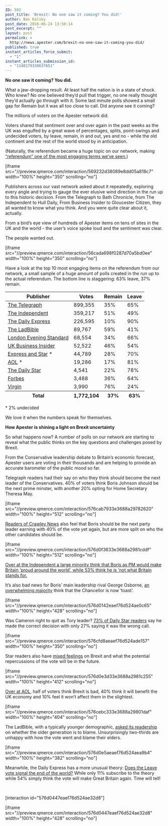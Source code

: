 ```yaml
---
ID: 502
post_title: 'Brexit: No one saw it coming? You did!'
author: Ben Kalsky
post_date: 2016-06-24 13:50:14
post_excerpt: ""
layout: post
permalink: >
  http://news.apester.com/brexit-no-one-saw-it-coming-you-did/
published: true
instant_articles_force_submit:
  - "1"
instant_articles_submission_id:
  - "1148179338637651"
---
```

<strong>No one saw it coming? You did.</strong>

What a jaw-dropping result. At least half the nation is in a state of shock. Who knew? No one believed they’d pull that trigger, no one really thought they’d actually go through with it. Some last minute polls showed a small gap for Remain but it was all too close to call. Did anyone see it coming?
<div id="5886305e8ab36a3115d0b5fe" class="apester-media"><script async src="//static.apester.com/js/embed/v2.0/apester-javascript-embed.min.js"></script></div>
The millions of voters on the Apester network did.

<div id="588f6415c944c7013e509921" class="apester-media"><script async src="//static.apester.com/js/embed/v2.0/apester-javascript-embed.min.js"></script></div>

Voters shared that sentiment over and over again in the past weeks as the UK was engulfed by a great wave of percentages, splits, point-swings and undecided voters, by leave, remain, in and out, yes and no - while the old continent and the rest of the world stood by in anticipation.

<interaction id="588f6415c944c7013e509921"></interaction>

(Naturally, the referendum became a huge topic on our network, making <a href="http://news.apester.com/brexit-if-you-ask-it-they-will-come-and-engage/" target="_blank">“referendum” one of the most engaging terms we’ve seen.</a>)

[iframe src="//preview.qmerce.com/interaction/569232d38089e8dd05a818c7" width="100%" height="350" scrolling="no"]

Publishers across our vast network asked about it repeatedly, exploring every angle and trying to gauge the ever elusive wind direction in the run up to this historic decision. From the Telegraph to Bath Chronicle, from The Independent to Hull Daily, From Business Insider to Gloucester Citizen, they all wanted to know what you think. And you were quite clear about it, actually.

From a bird’s eye view of hundreds of Apester items on tens of sites in the UK and the world - the user’s voice spoke loud and the sentiment was clear.

The people wanted out.

[iframe src="//preview.qmerce.com/interaction/56cada698f0287d70a5bd0ee" width="100%" height="350" scrolling="no"]

Have a look at the top 10 most engaging items on the referendum from our network, a small sample of a huge amount of polls created in the run up to the actual referendum. The bottom line is staggering: 63% leave, 37% remain.
<div class="table-responsive">
<table class="table table-bordered table-hover">
<thead>
<tr class="active">
<th>Publisher</th>
<th>Votes</th>
<th>Remain</th>
<th>Leave</th>
</tr>
</thead>
<tbody>
<tr>
<td><a href="http://www.telegraph.co.uk/news/newstopics/eureferendum/12206760/The-pro-EU-minister-trying-to-impress-the-young...-by-talking-about-the-Twitters.html" target="_blank">The Telegraph</a></td>
<td>899,355</td>
<td>35%</td>
<td>65%</td>
</tr>
<tr>
<td><a href="http://www.independent.co.uk/news/uk/politics/eu-referendum-poll-brexit-leave-campaign-10-point-lead-remain-boris-johnson-nigel-farage-david-a7075131.html" target="_blank">The Independent</a></td>
<td>359,217</td>
<td>51%</td>
<td>49%</td>
</tr>
<tr>
<td><a href="http://www.express.co.uk/news/politics/674984/Fury-John-Major-absurd-claim-Brexit-camp-misleading-voters" target="_blank">The Daily Express</a></td>
<td>226,595</td>
<td>10%</td>
<td>90%</td>
</tr>
<tr>
<td><a href="http://beta.theladbible.com/more/politics-heres-how-british-celebrities-are-voting-20160622" target="_blank">The LadBible</a></td>
<td>89,767</td>
<td>59%</td>
<td>41%</td>
</tr>
<tr>
<td><a href="http://www.standard.co.uk/news/politics/almost-half-of-londons-tory-mps-back-boris-call-for-brexit-a3186926.html" target="_blank">London Evening Standard</a></td>
<td>68,554</td>
<td>34%</td>
<td>66%</td>
</tr>
<tr>
<td><a href="http://uk.businessinsider.com/green-eu-referendum-not-legally-binding-brexit-2016-6" target="_blank">UK Business Insider</a></td>
<td>52,522</td>
<td>46%</td>
<td>54%</td>
</tr>
<tr>
<td><a href="http://www.expressandstar.com/news/politics/2016/06/08/latest-eu-referendum-poll-of-polls-remain-edges-brexit-as-government-extends-registration-deadline/" target="_blank">Express and Star</a> *</td>
<td>44,789</td>
<td>28%</td>
<td>70%</td>
</tr>
<tr>
<td><a href="http://www.aol.co.uk/news/2016/05/19/how-do-you-intend-to-vote-on-june-23/" target="_blank">AOL</a> *</td>
<td>19,286</td>
<td>17%</td>
<td>81%</td>
</tr>
<tr>
<td><a href="//www.dailystar.co.uk/news/latest-news/524017/Nigel-Farage-Jo-Cox-vote-leave-Brexit-Eu-migrant-poster-breaking-point" target="_blank">The Daily Star</a></td>
<td>4,541</td>
<td>22%</td>
<td>78%</td>
</tr>
<tr>
<td><a href="http://www.forbes.com/sites/katiesola/2016/06/22/brexit-poll-shows-80-of-americans-think-britain-should-leave-eu/#4cb2dda662b6" target="_blank">Forbes</a></td>
<td>3,488</td>
<td>36%</td>
<td>64%</td>
</tr>
<tr>
<td><a href="https://www.virgin.com/richard-branson/why-uk-should-remain-eu" target="_blank">Virgin</a></td>
<td>3,990</td>
<td>76%</td>
<td>24%</td>
</tr>
</tbody>
<tfoot>
<tr class="active">
<th>Total</th>
<th>1,772,104</th>
<th>37%</th>
<th>63%</th>
</tr>
</tfoot>
</table>
</div>
<p class="table-caption">* 2% undecided</p>
We love it when the numbers speak for themselves.

<strong>How Apester is shining a light on Brexit uncertainty</strong>

So what happens now? A number of polls on our network are starting to reveal what the public thinks on the key questions and challenges posed by Brexit.

From the Conservative leadership debate to Britain’s economic forecast, Apester users are voting in their thousands and are helping to provide an accurate barometer of the public mood so far.

Telegraph readers had their say on who they think should become the next leader of the Conservatives. 40% of voters think Boris Johnson should be the next prime minster, with another 20% opting for Home Secretary Theresa May.

[iframe src="//preview.qmerce.com/interaction/576cab7933e3688a29782620" width="100%" height="512" scrolling="no"]

<a href="http://www.crawleynews.co.uk/who-is-favourite-to-be-the-next-prime-minister/story-29439655-detail/story.html" target="_blank">Readers of Crawley News</a> also feel that Boris should be the next party leader earning with 40% of the vote yet again, but are more split on who the other candidates should be.

[iframe src="//preview.qmerce.com/interaction/576d0f3633e3688a2981cddf" width="100%" height="512" scrolling="no"]

<a href="http://www.independent.co.uk/news/uk/politics/brexit-boris-johnson-speech-in-full-eu-referendum-who-will-be-next-prime-minister-uk-a7100566.html" target="_blank">Over at the Independent a large minority think that Boris as PM would make Britain ‘proud around the world’, while 53% think he is ‘not what Britain stands for.</a>

It’s also bad news for Boris’ main leadership rival George Osborne, <a href="http://www.telegraph.co.uk/news/2016/06/24/so-long-george-osborne-the-so-called-master-strategist/" target="_blank">an overwhelming majority</a> think that the Chancellor is now ‘toast’.

[iframe src="//preview.qmerce.com/interaction/576d0142eaef76d524ae0c65" width="100%" height="428" scrolling="no"]

Was Cameron right to quit as Tory leader? <a href="http://www.dailystar.co.uk/news/latest-news/525273/Conspiracy-Brexit-vote-counter-rigging-EU-referendum-Britain-UK" target="_blank">73% of Daily Star readers</a> say he made the correct decision with only 27% saying it was the wrong call.

[iframe src="//preview.qmerce.com/interaction/576cfd8aeaef76d524ade157" width="100%" height="350" scrolling="no"]

Star readers also have <a href="http://www.dailystar.co.uk/news/latest-news/525276/EU-Brexit-leave-jean-claude-juncker-reaction-european-union-Britain-UK" target="_blank">mixed feelings</a> on Brexit and what the potential repercussions of the vote will be in the future.

[iframe src="//preview.qmerce.com/interaction/576d0e3d33e3688a2981c255" width="100%" height="412" scrolling="no"]

<a href="http://money.aol.co.uk/2016/06/24/results-are-in-britain-will-leave-the-eu-what-will-it-mean-fo/" target="_blank">Over at AOL</a>, half of voters think Brexit is bad, 40% think it will benefit the UK economy and 10% feel it won’t affect them in the slightest.

[iframe src="//preview.qmerce.com/interaction/576cebc333e3688a29801daf" width="100%" height="404" scrolling="no"]

The LadBible, with a typically younger demographic, <a href="http://www.theladbible.com/articles/this-chart-regarding-age-group-and-the-eu-referendum-is-really-pissing-people-off-240616" target="_blank">asked its readership</a> on whether the older generation is to blame. Unsurprisingly two-thirds are unhappy with how the vote went and blame their elders.

[iframe src="//preview.qmerce.com/interaction/576d0e5aeaef76d524aea9b4" width="100%" height="382" scrolling="no"]

Meanwhile, the Daily Express has a more unusual theory: <a href="http://www.express.co.uk/news/weird/683027/BEGINNING-OF-THE-END-Shock-claims-Brexit-vote-signals-start-of-THE-RAPTURE" target="_blank">Does the Leave vote signal the end of the world?</a> While only 11% subscribe to the theory while 54% simply think the vote will make Great Britain again. Time will tell!

&nbsp;

[interaction id="576d0447eaef76d524ae32d8"]

[iframe src="//preview.qmerce.com/interaction/576d0447eaef76d524ae32d8" width="100%" height="428" scrolling="no"]